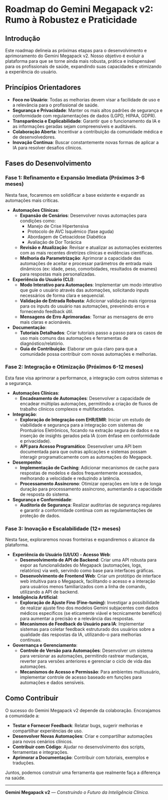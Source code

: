 # Roadmap do Gemini Megapack v2: Rumo à Robustez e Praticidade

## Introdução

Este roadmap delineia as próximas etapas para o desenvolvimento e aprimoramento do Gemini Megapack v2. Nosso objetivo é evoluir a plataforma para que se torne ainda mais robusta, prática e indispensável para os profissionais de saúde, expandindo suas capacidades e otimizando a experiência do usuário.

## Princípios Orientadores

*   **Foco no Usuário**: Todas as melhorias devem visar a facilidade de uso e a relevância para o profissional de saúde.
*   **Segurança e Privacidade**: Manter os mais altos padrões de segurança e conformidade com regulamentações de dados (LGPD, HIPAA, GDPR).
*   **Transparência e Explicabilidade**: Garantir que o funcionamento da IA e as informações geradas sejam compreensíveis e auditáveis.
*   **Colaboração Aberta**: Incentivar a contribuição da comunidade médica e de desenvolvedores.
*   **Inovação Contínua**: Buscar constantemente novas formas de aplicar a IA para resolver desafios clínicos.

## Fases do Desenvolvimento

### Fase 1: Refinamento e Expansão Imediata (Próximos 3-6 meses)

Nesta fase, focaremos em solidificar a base existente e expandir as automações mais críticas.

*   **Automações Clínicas**:
    *   **Expansão de Cenários**: Desenvolver novas automações para condições como:
        *   Manejo de Crise Hipertensiva
        *   Protocolo de AVC Isquêmico (fase aguda)
        *   Abordagem de Cetoacidose Diabética
        *   Avaliação de Dor Torácica
    *   **Revisão e Atualização**: Revisar e atualizar as automações existentes com as mais recentes diretrizes clínicas e evidências científicas.
    *   **Melhoria da Parametrização**: Aprimorar a capacidade das automações de aceitar e processar parâmetros de entrada mais dinâmicos (ex: idade, peso, comorbidades, resultados de exames) para respostas mais personalizadas.
*   **Experiência do Usuário (CLI)**:
    *   **Modo Interativo para Automações**: Implementar um modo interativo que guie o usuário através das automações, solicitando inputs necessários de forma clara e sequencial.
    *   **Validação de Entrada Robusta**: Adicionar validação mais rigorosa para os inputs do usuário nas automações, prevenindo erros e fornecendo feedback útil.
    *   **Mensagens de Erro Aprimoradas**: Tornar as mensagens de erro mais claras e acionáveis.
*   **Documentação**:
    *   **Tutoriais Detalhados**: Criar tutoriais passo a passo para os casos de uso mais comuns das automações e ferramentas de diagnóstico/relatório.
    *   **Guia de Contribuição**: Elaborar um guia claro para que a comunidade possa contribuir com novas automações e melhorias.

### Fase 2: Integração e Otimização (Próximos 6-12 meses)

Esta fase visa aprimorar a performance, a integração com outros sistemas e a segurança.

*   **Automações Clínicas**:
    *   **Encadeamento de Automações**: Desenvolver a capacidade de encadear múltiplas automações, permitindo a criação de fluxos de trabalho clínicos complexos e multifacetados.
*   **Integração**:
    *   **Exploração de Integração com EHR/EMR**: Iniciar um estudo de viabilidade e segurança para a integração com sistemas de Prontuários Eletrônicos, focando na extração segura de dados e na inserção de insights gerados pela IA (com ênfase em conformidade e privacidade).
    *   **API para Acesso Programático**: Desenvolver uma API bem documentada para que outras aplicações e sistemas possam interagir programaticamente com as automações do Megapack.
*   **Desempenho**:
    *   **Implementação de Caching**: Adicionar mecanismos de cache para respostas de modelos e dados frequentemente acessados, melhorando a velocidade e reduzindo a latência.
    *   **Processamento Assíncrono**: Otimizar operações em lote e de longa duração para processamento assíncrono, aumentando a capacidade de resposta do sistema.
*   **Segurança e Conformidade**:
    *   **Auditoria de Segurança**: Realizar auditorias de segurança regulares e garantir a conformidade contínua com as regulamentações de proteção de dados.

### Fase 3: Inovação e Escalabilidade (12+ meses)

Nesta fase, exploraremos novas fronteiras e expandiremos o alcance da plataforma.

*   **Experiência do Usuário (UI/UX) - Acesso Web**:
    *   **Desenvolvimento de API de Backend**: Criar uma API robusta para expor as funcionalidades do Megapack (automações, logs, relatórios) via web, servindo como base para interfaces gráficas.
    *   **Desenvolvimento de Frontend Web**: Criar um protótipo de interface web intuitiva para o Megapack, facilitando o acesso e a interação para usuários menos familiarizados com a linha de comando, utilizando a API de backend.
*   **Inteligência Artificial**:
    *   **Exploração de Ajuste Fino (Fine-tuning)**: Investigar a possibilidade de realizar ajuste fino dos modelos Gemini subjacentes com dados médicos específicos (se eticamente viável e tecnicamente benéfico) para aumentar a precisão e a relevância das respostas.
    *   **Mecanismos de Feedback do Usuário para IA**: Implementar sistemas para coletar feedback estruturado dos usuários sobre a qualidade das respostas da IA, utilizando-o para melhorias contínuas.
*   **Governança e Gerenciamento**:
    *   **Controle de Versão para Automações**: Desenvolver um sistema para versionar as automações, permitindo rastrear mudanças, reverter para versões anteriores e gerenciar o ciclo de vida das automações.
    *   **Mecanismos de Acesso e Permissão**: Para ambientes multiusuário, implementar controle de acesso baseado em funções para automações e dados sensíveis.

## Como Contribuir

O sucesso do Gemini Megapack v2 depende da colaboração. Encorajamos a comunidade a:
*   **Testar e Fornecer Feedback**: Relatar bugs, sugerir melhorias e compartilhar experiências de uso.
*   **Desenvolver Novas Automações**: Criar e compartilhar automações para novos cenários clínicos.
*   **Contribuir com Código**: Ajudar no desenvolvimento dos scripts, ferramentas e integrações.
*   **Aprimorar a Documentação**: Contribuir com tutoriais, exemplos e traduções.

Juntos, podemos construir uma ferramenta que realmente faça a diferença na saúde.

---
**Gemini Megapack v2** — *Construindo o Futuro da Inteligência Clínica.*
